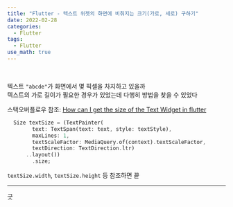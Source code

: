 ```yaml
---
title: "Flutter - 텍스트 위젯의 화면에 비춰지는 크기(가로, 세로) 구하기"
date: 2022-02-28
categories:
  - Flutter
tags:
  - Flutter
use_math: true
---
```

<br>

텍스트 `"abcde"`가 화면에서 몇 픽셀을 차지하고 있을까  
텍스트의 가로 길이가 필요한 경우가 있었는데 다행히 방법을 찾을 수 있었다

스택오버플로우 참조: [How can I get the size of the Text Widget in flutter](https://stackoverflow.com/questions/52659759/how-can-i-get-the-size-of-the-text-widget-in-flutter?noredirect=1&lq=1)
<br>

```dart
  Size textSize = (TextPainter(
        text: TextSpan(text: text, style: textStyle),
        maxLines: 1,
        textScaleFactor: MediaQuery.of(context).textScaleFactor,
        textDirection: TextDirection.ltr)
      ..layout())
        .size;
```
`textSize.width`, `textSize.height` 등 참조하면 끝

---

굿  
<br>
